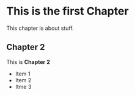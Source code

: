 # This is the first Chapter

This chapter is about stuff.

## Chapter 2

This is **Chapter 2**

- Item 1
- Item 2
- Itme 3

